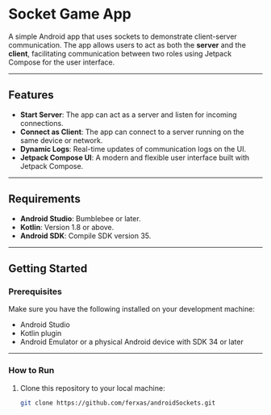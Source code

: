 # Socket Game App

A simple Android app that uses sockets to demonstrate client-server communication. The app allows users to act as both the **server** and the **client**, facilitating communication between two roles using Jetpack Compose for the user interface.

---

## Features

- **Start Server**: The app can act as a server and listen for incoming connections.
- **Connect as Client**: The app can connect to a server running on the same device or network.
- **Dynamic Logs**: Real-time updates of communication logs on the UI.
- **Jetpack Compose UI**: A modern and flexible user interface built with Jetpack Compose.

---

## Requirements

- **Android Studio**: Bumblebee or later.
- **Kotlin**: Version 1.8 or above.
- **Android SDK**: Compile SDK version 35.

---

## Getting Started

### Prerequisites
Make sure you have the following installed on your development machine:

- Android Studio
- Kotlin plugin
- Android Emulator or a physical Android device with SDK 34 or later

---

### How to Run

1. Clone this repository to your local machine:
   ```bash
   git clone https://github.com/ferxas/androidSockets.git

